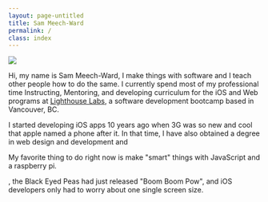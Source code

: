```yaml
---
layout: page-untitled
title: Sam Meech-Ward
permalink: /
class: index
---
```


<p class="center profile-image-container"><img class="profile-image circle z-depth-3" src="{{ "/assets/images/me.jpg" | relative_url }}" /></p>

Hi, my name is Sam Meech-Ward, I make things with software and I teach other people how to do the same. I currently spend most of my professional time Instructing, Mentoring, and developing curriculum for the iOS and Web programs at [Lighthouse Labs](http://lighthouselabs.ca/), a software development bootcamp based in Vancouver, BC. 

I started developing iOS apps 10 years ago when 3G was so new and cool that apple named a phone after it. In that time, I have also obtained a degree in web design and development and

My favorite thing to do right now is make "smart" things with JavaScript and a raspberry pi. 


, the	Black Eyed Peas had just released "Boom Boom Pow", and iOS developers only had to worry about one single screen size. 
